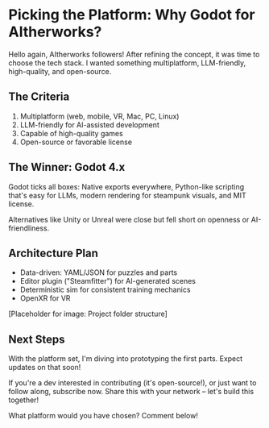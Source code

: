 # Picking the Platform: Why Godot for AItherworks?

Hello again, AItherworks followers! After refining the concept, it was time to choose the tech stack. I wanted something multiplatform, LLM-friendly, high-quality, and open-source.

## The Criteria

1. Multiplatform (web, mobile, VR, Mac, PC, Linux)
2. LLM-friendly for AI-assisted development
3. Capable of high-quality games
4. Open-source or favorable license

## The Winner: Godot 4.x

Godot ticks all boxes: Native exports everywhere, Python-like scripting that's easy for LLMs, modern rendering for steampunk visuals, and MIT license.

Alternatives like Unity or Unreal were close but fell short on openness or AI-friendliness.

## Architecture Plan

- Data-driven: YAML/JSON for puzzles and parts
- Editor plugin ("Steamfitter") for AI-generated scenes
- Deterministic sim for consistent training mechanics
- OpenXR for VR

[Placeholder for image: Project folder structure]

## Next Steps

With the platform set, I'm diving into prototyping the first parts. Expect updates on that soon!

If you're a dev interested in contributing (it's open-source!), or just want to follow along, subscribe now. Share this with your network – let's build this together!

What platform would you have chosen? Comment below!